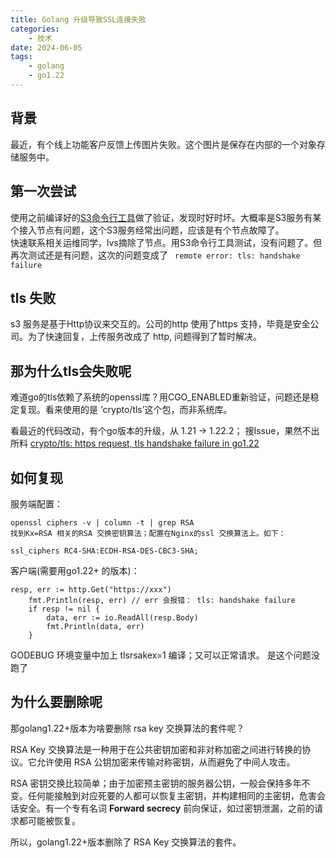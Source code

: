 ```yaml
---
title: Golang 升级导致SSL连接失败
categories:
    - 技术
date: 2024-06-05
tags:
    - golang
    - go1.22
---
```


## 背景

最近，有个线上功能客户反馈上传图片失败。这个图片是保存在内部的一个对象存储服务中。

## 第一次尝试

使用之前编译好的[S3命令行工具](https://github.com/lpflpf/s3-command-line)做了验证，发现时好时坏。大概率是S3服务有某个接入节点有问题，这个S3服务经常出问题，应该是有个节点故障了。  
快速联系相关运维同学，lvs摘除了节点。用S3命令行工具测试，没有问题了。但再次测试还是有问题，这次的问题变成了 ` remote error: tls: handshake failure`

## tls 失败

s3 服务是基于Http协议来交互的。公司的http 使用了https 支持，毕竟是安全公司。为了快速回复，上传服务改成了 http, 问题得到了暂时解决。

## 那为什么tls会失败呢

难道go的tls依赖了系统的openssl库？用CGO_ENABLED重新验证，问题还是稳定复现。看来使用的是 ‘crypto/tls’这个包，而非系统库。

看最近的代码改动，有个go版本的升级，从 1.21 -> 1.22.2； 搜Issue，果然不出所料 [crypto/tls: https request, tls handshake failure in go1.22]( https://github.com/golang/go/issues/66512)

## 如何复现

服务端配置：
```
openssl ciphers -v | column -t | grep RSA
找到Kx=RSA 相关的RSA 交换密钥算法；配置在Nginx的ssl 交换算法上。如下：
 
ssl_ciphers RC4-SHA:ECDH-RSA-DES-CBC3-SHA;
```

客户端(需要用go1.22+ 的版本)：

```
resp, err := http.Get("https://xxx")
    fmt.Println(resp, err) // err 会报错： tls: handshake failure
    if resp != nil {
        data, err := io.ReadAll(resp.Body)
        fmt.Println(data, err)
    }
```

GODEBUG 环境变量中加上 tlsrsakex=1 编译；又可以正常请求。 是这个问题没跑了

## 为什么要删除呢

那golang1.22+版本为啥要删除 rsa key 交换算法的套件呢？

RSA Key 交换算法是一种用于在公共密钥加密和非对称加密之间进行转换的协议。它允许使用 RSA 公钥加密来传输对称密钥，从而避免了中间人攻击。

RSA 密钥交换比较简单；由于加密预主密钥的服务器公钥，一般会保持多年不变。任何能接触到对应死要的人都可以恢复主密钥，并构建相同的主密钥，危害会话安全。有一个专有名词 **Forward secrecy** 前向保证，如过密钥泄漏，之前的请求都可能被恢复。

所以，golang1.22+版本删除了 RSA Key 交换算法的套件。